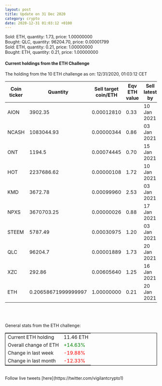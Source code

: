 ```yaml
---
layout: post
title: Update on 31 Dec 2020
category: crypto
date: 2020-12-31 01:03:12 +0100
---
```

<!-- Global site tag (gtag.js) - Google Analytics -->
<script async src="https://www.googletagmanager.com/gtag/js?id=UA-103831149-5"></script>
<script>
  window.dataLayer = window.dataLayer || [];
  function gtag(){dataLayer.push(arguments);}
  gtag('js', new Date());

  gtag('config', 'UA-103831149-5');
</script>
Sold: ETH, quantity:         1.73, price:   1.00000000<br>Bought: QLC, quantity:     96204.70, price:   0.00001799<br>Sold: ETH, quantity:         0.21, price:   1.00000000<br>Bought: ETH, quantity:         0.21, price:   1.00000000<br>

#### Current holdings from the ETH Challenge

The holding from the 10 ETH challenge as on: 12/31/2020, 01:03:12 CET

|Coin ticker|Quantity|Sell target<br>coin/ETH|Eqv ETH<br>value|Sell latest by|
|-----------|--------|-----------|-----------|--------------|
AION|3902.35|  0.00012810|0.33|10 Jan 2021|
NCASH|1083044.93|  0.00000344|0.86|03 Jan 2021|
ONT|1194.5|  0.00074445|0.70|15 Jan 2021|
HOT|2237686.62|  0.00000108|1.72|10 Jan 2021|
KMD|3672.78|  0.00099960|2.53|03 Jan 2021|
NPXS|3670703.25|  0.00000026|0.88|17 Jan 2021|
STEEM|5787.49|  0.00030975|1.20|03 Jan 2021|
QLC|96204.7|  0.00001889|1.73|20 Jan 2021|
XZC|292.86|  0.00605640|1.25|16 Jan 2021|
ETH|0.20658671999999997|  1.00000000|0.21|20 Jan 2021|

<br>
<br>
<br>
General stats from the ETH challenge:

<table style="border:1px solid black;margin-left:auto;margin-right:auto;">
	<tbody>
	<tr>
		<td>Current ETH holding</td>
		<td>     11.46 ETH</td>
	</tr>
	<tr>
		<td>Overall change of ETH</td>
		<td><font color="green">+14.63%</font></td>
	</tr>
	<tr>
		<td>Change in last week</td>
		<td><font color="red">-19.88%</font></td>
	</tr>
	<tr>
		<td>Change in last month</td>
		<td><font color="red">-12.33%</font></td>
	</tr>
	</tbody>
</table>

<br>
Follow live tweets [here](https://twitter.com/vigilantcrypto1)
<br>
<br>